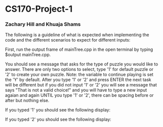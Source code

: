 # CS170-Project-1
### Zachary Hill and Khuaja Shams

The following is a guideline of what is expected when implementing the code and the different scenarios to expect for different inputs:

First, run the output frame of mainTree.cpp in the open terminal by typing $output mainTree.cpp.

You should see a message that asks for the type of puzzle you would like to answer. There are only two options to select, type '1' for default puzzle or '2' to create your own puzzle. Note: the variable to continue playing is set the 'Y' by default. After you type '1' or '2' and press ENTER the next task will be different but if you did not input '1' or '2' you will see a message that says "That is not a valid choice!" and you will have to type a new input agaian and again UNTIL you type '1' or '2', there can be spacing before or after but nothing else.

If you typed '1' you should see the following display:

If you typed '2' you should see the following display:
